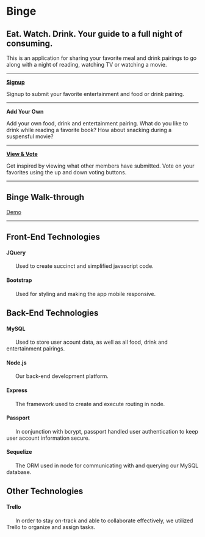 # Binge
## Eat. Watch. Drink. Your guide to a full night of consuming.

This is an application for sharing your favorite meal and drink pairings to go along with a night of reading, watching TV or watching a movie.

---------
<b>[Signup](https://fierce-basin-44180.herokuapp.com/signup)</b>

Signup to submit your favorite entertainment and food or drink pairing.

---------
<p>
<b> Add Your Own </b>
</p>
 Add your own food, drink and entertainment pairing. What do you like to drink while reading a favorite book? How about snacking during a suspensful movie? 

---------
<b>[View & Vote](https://fierce-basin-44180.herokuapp.com/view)</b>

Get inspired by viewing what other members have submitted. Vote on your favorites using the up and down voting buttons.

---------

## Binge Walk-through 

[Demo](http://g.recordit.co/A50e5HOPlt.gif)


---------
## Front-End Technologies


#### JQuery

&nbsp;&nbsp;&nbsp;&nbsp;&nbsp;&nbsp;Used to create succinct and simplified javascript code.  
 

#### Bootstrap

&nbsp;&nbsp;&nbsp;&nbsp;&nbsp;&nbsp;Used for styling and making the app mobile responsive.  
  

## Back-End Technologies



#### MySQL

&nbsp;&nbsp;&nbsp;&nbsp;&nbsp;&nbsp;Used to store user acount data, as well as all food, drink and entertainment pairings.

#### Node.js

&nbsp;&nbsp;&nbsp;&nbsp;&nbsp;&nbsp;Our back-end development platform. 

#### Express

&nbsp;&nbsp;&nbsp;&nbsp;&nbsp;&nbsp;The framework used to create and execute routing in node.  

#### Passport

&nbsp;&nbsp;&nbsp;&nbsp;&nbsp;&nbsp;In conjunction with bcrypt, passport handled user authentication to keep user account information secure.

#### Sequelize

&nbsp;&nbsp;&nbsp;&nbsp;&nbsp;&nbsp;The ORM used in node for communicating with and querying our MySQL database.  


## Other Technologies
 

#### Trello

&nbsp;&nbsp;&nbsp;&nbsp;&nbsp;&nbsp;In order to stay on-track and able to collaborate effectively, we utilized Trello to organize and assign tasks. 